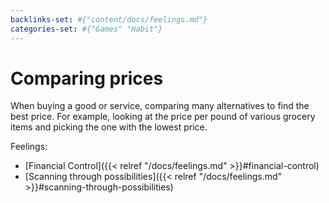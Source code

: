 ```yaml
---
backlinks-set: #{"content/docs/feelings.md"}
categories-set: #{"Games" "Habit"}
---
```

# Comparing prices

When buying a good or service, comparing many alternatives to find the best price. For example, looking at the price per pound of various grocery items and picking the one with the lowest price.

Feelings: 

  - [Financial Control]({{< relref "/docs/feelings.md" >}}#financial-control)
  - [Scanning through possibilities]({{< relref "/docs/feelings.md" >}}#scanning-through-possibilities)